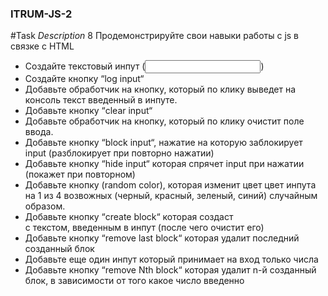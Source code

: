### ITRUM-JS-2
#Task
*Description*
8 Продемонстрируйте свои навыки работы с js в связке с HTML

* Создайте текстовый инпут (<input>)
* Создайте кнопку “log input“
* Добавьте обработчик на кнопку, который по клику выведет на консоль текст введенный в инпуте.
* Добавьте кнопку “clear input“
* Добавьте обработчик на кнопку, который по клику очистит поле ввода.
* Добавьте кнопку “block input“, нажатие на которую заблокирует input (разблокирует при повторно нажатии)
* Добавьте кнопку “hide input“ которая спрячет input при нажатии (покажет при повторном)
* Добавьте кнопку (random color), которая изменит цвет цвет инпута на 1 из 4 возвожных (черный, красный, зеленый, синий) случайным образом.
* Добавьте кнопку “create block“ которая создаст <div >с текстом, введенным в инпут (после чего очистит его)
* Добавьте кнопку “remove last block“ которая удалит последний созданный блок
* Добавьте еще один инпут который принимает на вход только числа
* Добавьте кнопку “remove Nth block“ которая удалит n-й созданный блок, в зависимости от того какое число введенно
